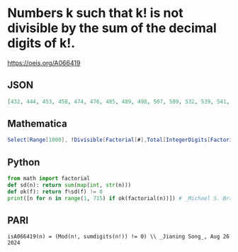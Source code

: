 # Numbers k such that k\! is not divisible by the sum of the decimal digits of k\!\.
https://oeis.org/A066419
## JSON
```JSON
[432, 444, 453, 458, 474, 476, 485, 489, 498, 507, 509, 532, 539, 541, 548, 550, 552, 554, 555, 556, 560, 565, 567, 576, 593, 597, 603, 608, 609, 610, 611, 612, 613, 624, 630, 632, 634, 640, 645, 657, 663, 665, 683, 685, 686, 692, 698, 703, 706, 708, 714]
```
## Mathematica
```Mathematica
Select[Range[1000], !Divisible[Factorial[#],Total[IntegerDigits[Factorial[#]]]] &], (* _Tanya Khovanova_, Jun 13 2021 *)
```
## Python
```Python
from math import factorial
def sd(n): return sum(map(int, str(n)))
def ok(f): return f%sd(f) != 0
print([n for n in range(1, 715) if ok(factorial(n))]) # _Michael S. Branicky_, Jun 13 2021
```
## PARI
```PARI
isA066419(n) = (Mod(n!, sumdigits(n!)) != 0) \\ _Jianing Song_, Aug 26 2024
```
